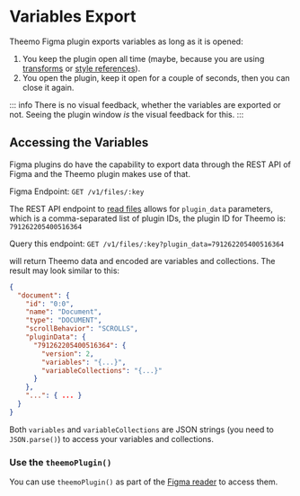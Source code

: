 # Variables Export

Theemo Figma plugin exports variables as long as it is opened:

1. You keep the plugin open all time (maybe, because you are using [transforms](./transforms.md) or
   [style references](style-references.md)).
2. You open the plugin, keep it open for a couple of seconds, then you can close
   it again.

::: info
There is no visual feedback, whether the variables are exported or not. Seeing
the plugin window _is_ the visual feedback for this.
:::

## Accessing the Variables

Figma plugins do have the capability to export data through the REST API of
Figma and the Theemo plugin makes use of that.

Figma Endpoint: `GET /v1/files/:key`

The REST API endpoint to [read
files](https://www.figma.com/developers/api#get-files-endpoint) allows for
`plugin_data` parameters, which is a comma-separated list of plugin IDs, the
plugin ID for Theemo is: `791262205400516364`

Query this endpoint: `GET /v1/files/:key?plugin_data=791262205400516364`

will return Theemo data and encoded are variables and collections. The result may look similar
to this:

```json
{
  "document": {
    "id": "0:0",
    "name": "Document",
    "type": "DOCUMENT",
    "scrollBehavior": "SCROLLS",
    "pluginData": {
      "791262205400516364": {
        "version": 2,
        "variables": "{...}",
        "variableCollections": "{...}"
      }
    },
    "...": { ... }
  }
}
```

Both `variables` and `variableCollections` are JSON strings (you need to `JSON.parse()`) to access your
variables and collections.

### Use the `theemoPlugin()`

You can use `theemoPlugin()` as part of the [Figma reader](../../sync/figma/reader.md) to access them.
